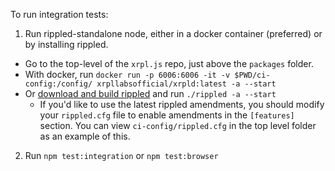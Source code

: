 To run integration tests:
1. Run rippled-standalone node, either in a docker container (preferred) or by installing rippled.
  * Go to the top-level of the `xrpl.js` repo, just above the `packages` folder.
  * With docker, run `docker run -p 6006:6006 -it -v $PWD/ci-config:/config/ xrpllabsofficial/xrpld:latest -a --start`
  * Or [download and build rippled](https://xrpl.org/install-rippled.html) and run `./rippled -a --start`
    * If you'd like to use the latest rippled amendments, you should modify your `rippled.cfg` file to enable amendments in the `[features]` section. You can view `ci-config/rippled.cfg` in the top level folder as an example of this.
2. Run `npm test:integration` or `npm test:browser`
